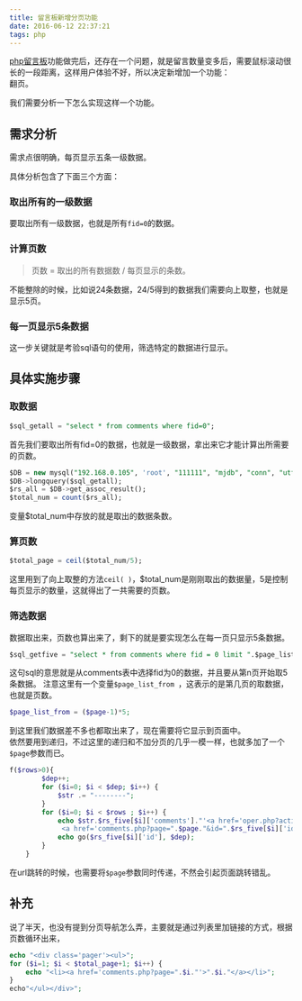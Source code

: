 ```yaml
---
title: 留言板新增分页功能
date: 2016-06-12 22:37:21
tags: php
---
```

[php留言板](http://www.xiuyetang.com/view/275.html)功能做完后，还存在一个问题，就是留言数量变多后，需要鼠标滚动很长的一段距离，这样用户体验不好，所以决定新增加一个功能：  
翻页。

我们需要分析一下怎么实现这样一个功能。

## 需求分析
需求点很明确，每页显示五条一级数据。

具体分析包含了下面三个方面：
### 取出所有的一级数据
要取出所有一级数据，也就是所有`fid=0`的数据。
### 计算页数
> 页数 = 取出的所有数据数 / 每页显示的条数。

<!-- more -->

不能整除的时候，比如说24条数据，24/5得到的数据我们需要向上取整，也就是显示5页。
### 每一页显示5条数据
这一步关键就是考验sql语句的使用，筛选特定的数据进行显示。

## 具体实施步骤
### 取数据

```sql
$sql_getall = "select * from comments where fid=0";
```
首先我们要取出所有fid=0的数据，也就是一级数据，拿出来它才能计算出所需要的页数。

```sql
$DB = new mysql("192.168.0.105", 'root', "111111", "mjdb", "conn", "utf8");
$DB->longquery($sql_getall);
$rs_all = $DB->get_assoc_result();
$total_num = count($rs_all);
```
变量$total_num中存放的就是取出的数据条数。

### 算页数
```sql
$total_page = ceil($total_num/5);
```
这里用到了向上取整的方法`ceil( )`，$total_num是刚刚取出的数据量，5是控制每页显示的数量，这就得出了一共需要的页数。

### 筛选数据
数据取出来，页数也算出来了，剩下的就是要实现怎么在每一页只显示5条数据。

```sql
$sql_getfive = "select * from comments where fid = 0 limit ".$page_list_from.",5";
```

这句sql的意思就是从comments表中选择fid为0的数据，并且要从第n页开始取5条数据。
注意这里有一个变量`$page_list_from `，这表示的是第几页的取数据，也就是页数。

```php
$page_list_from = ($page-1)*5;
```

到这里我们数据差不多也都取出来了，现在需要将它显示到页面中。  
依然要用到递归，不过这里的递归和不加分页的几乎一模一样，也就多加了一个`$page`参数而已。

```php
f($rows>0){
        $dep++;
        for ($i=0; $i < $dep; $i++) {
            $str .= "--------";
        }
        for ($i=0; $i < $rows ; $i++) {
            echo $str.$rs_five[$i]['comments']."'<a href='oper.php?action=del&page=".$page."&id=".$rs_five[$i]['id']."'>删除</a>
             <a href='comments.php?page=".$page."&id=".$rs_five[$i]['id']."'>reply</a><br>";
            echo go($rs_five[$i]['id'], $dep);
        }
    }
```

在url跳转的时候，也需要将`$page`参数同时传递，不然会引起页面跳转错乱。

## 补充
说了半天，也没有提到分页导航怎么弄，主要就是通过列表里加链接的方式，根据页数循环出来，

```php
echo "<div class='pager'><ul>";
for ($i=1; $i < $total_page+1; $i++) {
    echo "<li><a href='comments.php?page=".$i."'>".$i."</a></li>";
}
echo"</ul></div>";
```


